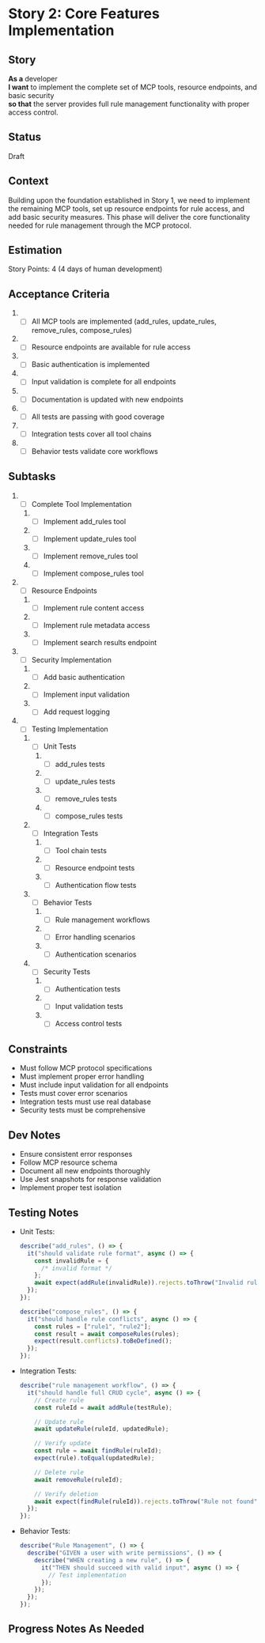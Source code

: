 # Story 2: Core Features Implementation

## Story

**As a** developer\
**I want** to implement the complete set of MCP tools, resource endpoints, and basic security\
**so that** the server provides full rule management functionality with proper access control.

## Status

Draft

## Context

Building upon the foundation established in Story 1, we need to implement the remaining MCP tools, set up resource endpoints for rule access, and add basic security measures. This phase will deliver the core functionality needed for rule management through the MCP protocol.

## Estimation

Story Points: 4 (4 days of human development)

## Acceptance Criteria

1. - [ ] All MCP tools are implemented (add_rules, update_rules, remove_rules, compose_rules)
2. - [ ] Resource endpoints are available for rule access
3. - [ ] Basic authentication is implemented
4. - [ ] Input validation is complete for all endpoints
5. - [ ] Documentation is updated with new endpoints
6. - [ ] All tests are passing with good coverage
7. - [ ] Integration tests cover all tool chains
8. - [ ] Behavior tests validate core workflows

## Subtasks

1. - [ ] Complete Tool Implementation
   1. - [ ] Implement add_rules tool
   2. - [ ] Implement update_rules tool
   3. - [ ] Implement remove_rules tool
   4. - [ ] Implement compose_rules tool
2. - [ ] Resource Endpoints
   1. - [ ] Implement rule content access
   2. - [ ] Implement rule metadata access
   3. - [ ] Implement search results endpoint
3. - [ ] Security Implementation
   1. - [ ] Add basic authentication
   2. - [ ] Implement input validation
   3. - [ ] Add request logging
4. - [ ] Testing Implementation
   1. - [ ] Unit Tests
      1. - [ ] add_rules tests
      2. - [ ] update_rules tests
      3. - [ ] remove_rules tests
      4. - [ ] compose_rules tests
   2. - [ ] Integration Tests
      1. - [ ] Tool chain tests
      2. - [ ] Resource endpoint tests
      3. - [ ] Authentication flow tests
   3. - [ ] Behavior Tests
      1. - [ ] Rule management workflows
      2. - [ ] Error handling scenarios
      3. - [ ] Authentication scenarios
   4. - [ ] Security Tests
      1. - [ ] Authentication tests
      2. - [ ] Input validation tests
      3. - [ ] Access control tests

## Constraints

- Must follow MCP protocol specifications
- Must implement proper error handling
- Must include input validation for all endpoints
- Tests must cover error scenarios
- Integration tests must use real database
- Security tests must be comprehensive

## Dev Notes

- Ensure consistent error responses
- Follow MCP resource schema
- Document all new endpoints thoroughly
- Use Jest snapshots for response validation
- Implement proper test isolation

## Testing Notes

- Unit Tests:

  ```typescript
  describe("add_rules", () => {
    it("should validate rule format", async () => {
      const invalidRule = {
        /* invalid format */
      };
      await expect(addRule(invalidRule)).rejects.toThrow("Invalid rule format");
    });
  });

  describe("compose_rules", () => {
    it("should handle rule conflicts", async () => {
      const rules = ["rule1", "rule2"];
      const result = await composeRules(rules);
      expect(result.conflicts).toBeDefined();
    });
  });
  ```

- Integration Tests:

  ```typescript
  describe("rule management workflow", () => {
    it("should handle full CRUD cycle", async () => {
      // Create rule
      const ruleId = await addRule(testRule);

      // Update rule
      await updateRule(ruleId, updatedRule);

      // Verify update
      const rule = await findRule(ruleId);
      expect(rule).toEqual(updatedRule);

      // Delete rule
      await removeRule(ruleId);

      // Verify deletion
      await expect(findRule(ruleId)).rejects.toThrow("Rule not found");
    });
  });
  ```

- Behavior Tests:
  ```typescript
  describe("Rule Management", () => {
    describe("GIVEN a user with write permissions", () => {
      describe("WHEN creating a new rule", () => {
        it("THEN should succeed with valid input", async () => {
          // Test implementation
        });
      });
    });
  });
  ```

## Progress Notes As Needed
